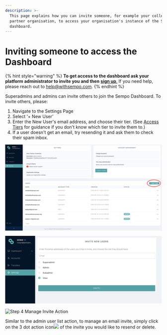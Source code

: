 ```yaml
---
description: >-
  This page explains how you can invite someone, for example your colleague or a
  partner organisation, to access your organisation's instance of the Sempo
  dashboard.
---
```


# Inviting someone to access the Dashboard

{% hint style="warning" %}
**To get access to the dashboard ask your platform administrator to invite you and then** [**sign up**.](../how-to-log-in/) If you need help, please reach out to [help@withsempo.com](mailto:help@withsempo.com).
{% endhint %}

Superadmins and admins can invite others to join the Sempo Dashboard. To invite others, please:

1. Navigate to the Settings Page 
2. Select ‘+ New User’
3. Enter the New User's email address, and choose their tier. \(See [Access Tiers](../dashboard-overview/access-tiers.md) for guidance if you don't know which tier to invite them to.\)
4. If a user doesn't get an email, try resending it and ask them to check their spam inbox.

![Step 1 &amp; 2 Settings Page/Invite User](../../.gitbook/assets/screen-shot-2020-09-10-at-1.46.33-pm.png)

![Step 3 Invite User Screen](../../.gitbook/assets/screen-shot-2020-09-10-at-1.45.47-pm.png)

![Step 4 Manage Invite Action](https://lh4.googleusercontent.com/QlFbneza6eEHw-MB3NF62AlOKH6EcdpxdkZHjvbPfl-1GbGm8aUaov3fTx--RLaNQ2AW4OwUUwZOEXVyEpxwAAKRL96ol6zvnkZW2eYj6Ds0SGImBBqBNMkL_kY9z6-RKCKiaOY)

Similar to the admin user list action, to manage an email invite, simply click on the 3 dot action icon![](https://lh4.googleusercontent.com/ii1F9h9-VKnlpA-g9PAA5_XtzFT9Tu-AKJjAvWun-ccrG6KS68PFzrhhL11UemVz4FcU6bMKT6w7NyqWJFSnioSqM8PfKrPz8C_WxDzGUpQwX8mr0HREiYhYJ0oLPicqO27BCvM)  of the invite you would like to resend or delete.

